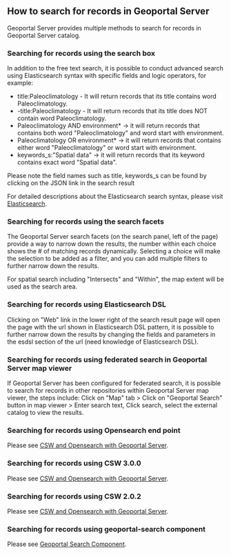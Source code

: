 ## How to search for records in Geoportal Server

Geoportal Server provides multiple methods to search for records in Geoportal Server catalog.

### Searching for records using the search box

In addition to the free text search, it is possible to conduct advanced search using Elasticsearch syntax with specific fields and logic operators, for example:

 * title:Paleoclimatology - It will return records that its title contains word Paleoclimatology.
 * -title:Paleoclimatology - It will return records that its title does NOT contain word Paleoclimatology.
 * Paleoclimatology AND environment* ->  it will return records that contains both word "Paleoclimatology" and word start with environment.
 * Paleoclimatology OR environment* ->  it will return records that contains either word "Paleoclimatology" or word start with environment.
 * keywords_s:"Spatial data" ->  it will return records that its keyword contains exact word "Spatial data".
 
Please note the field names such as title, keywords_s can be found by clicking on the JSON link in the search result

For detailed descriptions about the Elasticsearch search syntax, please visit [Elasticsearch](https://www.elastic.co/guide/en/elasticsearch/reference/current/query-dsl-query-string-query.html).

### Searching for records using the search facets

The Geoportal Server search facets (on the search panel, left of the page) provide a way to narrow down the results, the number within each choice shows the # of matching records dynamically. Selecting a choice will make the selection to be added as a filter, and you can add multiple filters to further narrow down the results. 

For spatial search including "Intersects" and "Within", the map extent will be used as the search area.

### Searching for records using Elasticsearch DSL
 
Clicking on "Web" link in the lower right of the search result page will open the page with the url shown in Elasticsearch DSL pattern, it is possible to further narrow down the results by changing the fields and parameters in the esdsl section of the url (need knowledge of Elasticsearch DSL).

### Searching for records using federated search in Geoportal Server map viewer
If Geoportal Server has been configured for federated search, it is possible to search for records in other repositories within Geoportal Server map viewer, the steps include: Click on "Map" tab > Click on "Geoportal Search" button in map viewer > Enter search text, Click search, select the external catalog to view the results.

### Searching for records using Opensearch end point
Please see [CSW and Opensearch with Geoportal Server](https://github.com/Esri/geoportal-server-catalog/wiki/CSW-and-Opensearch-with-Geoportal).  
  
### Searching for records using CSW 3.0.0
Please see [CSW and Opensearch with Geoportal Server](https://github.com/Esri/geoportal-server-catalog/wiki/CSW-and-Opensearch-with-Geoportal).  

### Searching for records using CSW 2.0.2
Please see [CSW and Opensearch with Geoportal Server](https://github.com/Esri/geoportal-server-catalog/wiki/CSW-and-Opensearch-with-Geoportal).  

### Searching for records using geoportal-search component
Please see [Geoportal Search Component](https://github.com/Esri/geoportal-server-catalog/wiki/Geoportal-Search-Component).  